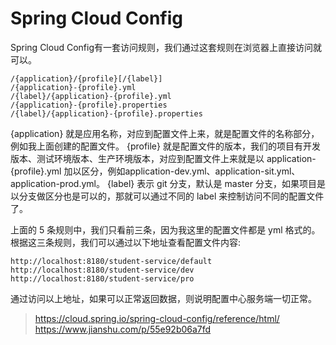# Spring Cloud Config
Spring Cloud Config有一套访问规则，我们通过这套规则在浏览器上直接访问就可以。

```$xslt
/{application}/{profile}[/{label}]
/{application}-{profile}.yml
/{label}/{application}-{profile}.yml
/{application}-{profile}.properties
/{label}/{application}-{profile}.properties
```

{application} 就是应用名称，对应到配置文件上来，就是配置文件的名称部分，例如我上面创建的配置文件。
{profile} 就是配置文件的版本，我们的项目有开发版本、测试环境版本、生产环境版本，对应到配置文件上来就是以 application-{profile}.yml 加以区分，例如application-dev.yml、application-sit.yml、application-prod.yml。
{label} 表示 git 分支，默认是 master 分支，如果项目是以分支做区分也是可以的，那就可以通过不同的 label 来控制访问不同的配置文件了。

上面的 5 条规则中，我们只看前三条，因为我这里的配置文件都是 yml 格式的。根据这三条规则，我们可以通过以下地址查看配置文件内容:

```
http://localhost:8180/student-service/default
http://localhost:8180/student-service/dev
http://localhost:8180/student-service/pro
```

通过访问以上地址，如果可以正常返回数据，则说明配置中心服务端一切正常。


> https://cloud.spring.io/spring-cloud-config/reference/html/
> https://www.jianshu.com/p/55e92b06a7fd